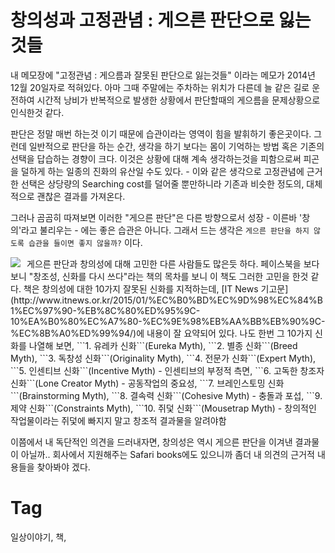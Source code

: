 창의성과 고정관념 : 게으른 판단으로 잃는것들
==================================

내 메모장에 "고정관념 : 게으름과 잘못된 판단으로 잃는것들" 이라는 메모가 2014년 12월 20일자로 적혀있다. 아마 그때 주말에는 주차하는 위치가 다른데 늘 같은 길로 운전하여 시간적 낭비가 반복적으로 발생한 상황에서 판단할때의 게으름을 문제상황으로 인식한것 같다.

판단은 정말 매번 하는것 이기 때문에 습관이라는 영역이 힘을 발휘하기 좋은곳이다. 그런데 일반적으로 판단을 하는 순간, 생각을 하기 보다는 몸이 기억하는 방법 혹은 기존의 선택을 답습하는 경향이 크다. 이것은 상황에 대해 계속 생각하는것을 피함으로써 피곤을 덜하게 하는 일종의 진화의 유산일 수도 있다. - 이와 같은 생각으로 고정관념에 근거한 선택은 상당량의 Searching cost를 덜어줄 뿐만하니라 기존과 비슷한 정도의, 대체적으로 괜찮은 결과를 가져온다.

그러나 곰곰히 따져보면 이러한 "게으른 판단"은 다른 방향으로서 성장 - 이른바 '창의'라고 불리우는 - 에는 좋은 습관은 아니다. 그래서 드는 생각은 ```게으른 판단을 하지 않도록 습관을 들이면 좋지 않을까?``` 이다.

<div class="imageblock left" style="float: left; margin-right: 10px;"><img src="http://image.yes24.com/momo/TopCate419/MidCate001/41809992.jpg"></div>
게으른 판단과 창의성에 대해 고민한 다른 사람들도 많은듯 하다. 페이스북을 보다보니 "창조성, 신화를 다시 쓰다"라는 책의 목차를 보니 이 책도 그러한 고민을 한것 같다. 책은 창의성에 대한 10가지 잘못된 신화를 지적하는데, [IT News 기고문](http://www.itnews.or.kr/2015/01/%EC%B0%BD%EC%9D%98%EC%84%B1%EC%97%90-%EB%8C%80%ED%95%9C-10%EA%B0%80%EC%A7%80-%EC%9E%98%EB%AA%BB%EB%90%9C-%EC%8B%A0%ED%99%94/)에 내용이 잘 요약되어 있다. 나도 한번 그 10가지 신화를 나열해 보면,  ```1. 유레카 신화```(Eureka Myth), ```2. 별종 신화```(Breed Myth), ```3. 독창성 신화```(Originality Myth), ```4. 전문가 신화```(Expert Myth), ```5. 인센티브 신화```(Incentive Myth) - 인센티브의 부정적 측면, ```6. 고독한 창조자 신화```(Lone Creator Myth) - 공동작업의 중요성, ```7. 브레인스토밍 신화```(Brainstorming Myth), ```8. 결속력 신화```(Cohesive Myth) - 충돌과 포섭, ```9. 제약 신화```(Constraints Myth), ```10. 쥐덫 신화```(Mousetrap Myth) - 창의적인 작업물이라는 쥐덫에 빠지지 말고 창조적 결과물을 알려야함

이쯤에서 내 독단적인 의견을 드러내자면, 창의성은 역시 게으른 판단을 이겨낸 결과물이 아닐까.. 회사에서 지원해주는 Safari books에도 있으니까 좀더 내 의견의 근거적 내용들을 찾아봐야 겠다.

Tag
====
일상이야기, 책,